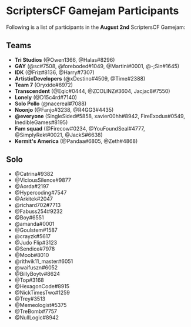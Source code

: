 # ScriptersCF Gamejam Participants

Following is a list of participants in the **August 2nd** ScriptersCF Gamejam:

## Teams
- **Tri Studios** (@Owen1366, @Halas#8296)
- **GAY** (@sc#7508, @foreboded#1049, @Martini#0001, @-;Sin#1645)
- **IDK** (@Friz#8136, @Harry#7307)
- **ArtisticDevelopers** (@xDestino#4509, @Time#2388)
- **Team 7** (Oryxide#6972)
- **Transcendent** (@Eqic#0444, @ZCOLINZ#3604, Jacjac8#7550)
- **Lonely** (@D15c4rd#7140)
- **Solo Pollo** (@nacereal#7088)
- **Noonjo** (@Fanjo#3238, @R4GG3#4435)
- **@everyone** (SingleSided#5858, xavier00hh#8942, FireExodus#0549, InedibleGames#8195)
- **Fam squad** (@Firecow#0234, @YouFoundSeal#4777, @SimplyRekt#0021, @JackS#6638)
- **Kermit's America** (@Pandaa#6805, @Zeth#4868)
  

## Solo
- @Catrina#9382
- @ViciousSilence#9877
- @Aorda#2197
- @Hypercoding#7547
- @Arkitek#2047
- @richard702#7713
- @Fabuss254#9232
- @Boy#6551
- @amanda#0001
- @Goulstem#1587
- @crayzk#5617
- @Judo Flip#3123
- @Sendice#7978
- @Moob#8010
- @rithvik11_master#6051
- @waifuszn#6052
- @BillyBoytv#8624
- @Top#3168
- @HexagonCode#8915
- @NickTimesTwo#1259
- @Trey#3513
- @Memeologist#5375
- @TreBomb#7757
- @NullLogic#8942